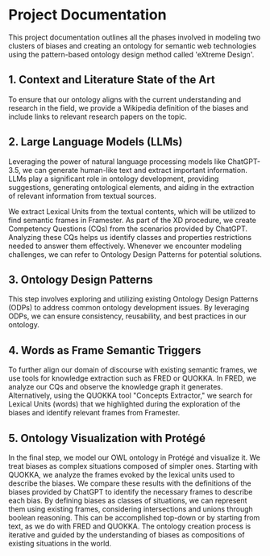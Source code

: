 # Project Documentation

This project documentation outlines all the phases involved in modeling two clusters of biases and creating an ontology for semantic web technologies using the pattern-based ontology design method called 'eXtreme Design'.

## 1. Context and Literature State of the Art

To ensure that our ontology aligns with the current understanding and research in the field, we provide a Wikipedia definition of the biases and include links to relevant research papers on the topic.

## 2. Large Language Models (LLMs)

Leveraging the power of natural language processing models like ChatGPT-3.5, we can generate human-like text and extract important information. LLMs play a significant role in ontology development, providing suggestions, generating ontological elements, and aiding in the extraction of relevant information from textual sources.

We extract Lexical Units from the textual contents, which will be utilized to find semantic frames in Framester. As part of the XD procedure, we create Competency Questions (CQs) from the scenarios provided by ChatGPT. Analyzing these CQs helps us identify classes and properties restrictions needed to answer them effectively. Whenever we encounter modeling challenges, we can refer to Ontology Design Patterns for potential solutions.

## 3. Ontology Design Patterns

This step involves exploring and utilizing existing Ontology Design Patterns (ODPs) to address common ontology development issues. By leveraging ODPs, we can ensure consistency, reusability, and best practices in our ontology.

## 4. Words as Frame Semantic Triggers

To further align our domain of discourse with existing semantic frames, we use tools for knowledge extraction such as FRED or QUOKKA. In FRED, we analyze our CQs and observe the knowledge graph it generates. Alternatively, using the QUOKKA tool "Concepts Extractor," we search for Lexical Units (words) that we highlighted during the exploration of the biases and identify relevant frames from Framester.

## 5. Ontology Visualization with Protégé

In the final step, we model our OWL ontology in Protégé and visualize it. We treat biases as complex situations composed of simpler ones. Starting with QUOKKA, we analyze the frames evoked by the lexical units used to describe the biases. We compare these results with the definitions of the biases provided by ChatGPT to identify the necessary frames to describe each bias. By defining biases as classes of situations, we can represent them using existing frames, considering intersections and unions through boolean reasoning. This can be accomplished top-down or by starting from text, as we do with FRED and QUOKKA. The ontology creation process is iterative and guided by the understanding of biases as compositions of existing situations in the world.
